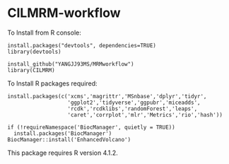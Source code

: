 # CILMRM-workflow

To Install from R console:

````
install.packages("devtools", dependencies=TRUE)
library(devtools) 

install_github("YANGJJ93MS/MRMworkflow")
library(CILMRM)
````


To Install R packages required:

````
install.packages(c('xcms','magrittr','MSnbase','dplyr','tidyr',
                   'ggplot2','tidyverse','ggpubr','miceadds',
                   'rcdk','rcdklibs','randomForest','leaps',
                   'caret','corrplot','mlr','Metrics','rio','hash'))
                   
if (!requireNamespace('BiocManager', quietly = TRUE))
  install.packages('BiocManager')
BiocManager::install('EnhancedVolcano')
````


This package requires R version 4.1.2.
